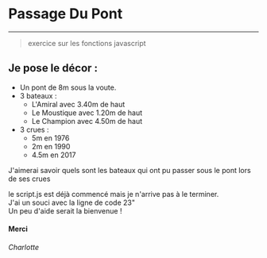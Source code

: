 # Passage Du Pont
---
> exercice sur les fonctions javascript

## Je pose le décor : 

* Un pont de 8m sous la voute.  
* 3 bateaux :
  * L'Amiral avec 3.40m de haut  
  * Le Moustique avec 1.20m de haut
  * Le Champion avec 4.50m de haut
 * 3 crues :
   * 5m en 1976
   * 2m en 1990
   * 4.5m en 2017
   
J'aimerai savoir quels sont les bateaux qui ont pu passer sous le pont lors de ses crues

le script.js est déjà commencé mais je n'arrive pas à le terminer.  
J'ai un souci avec la ligne de code 23"  
Un peu d'aide serait la bienvenue !  
#### Merci
###### Charlotte

